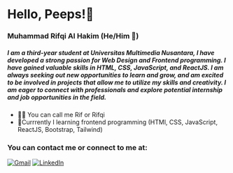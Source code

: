 # Hello, Peeps!👋

### Muhammad Rifqi Al Hakim (He/Him 👨)

##### I am a third-year student at Universitas Multimedia Nusantara, I have developed a strong passion for Web Design and Frontend programming. I have gained valuable skills in HTML, CSS, JavaScript, and ReactJS. I am always seeking out new opportunities to learn and grow, and am excited to be involved in projects that allow me to utilize my skills and creativity. I am eager to connect with professionals and explore potential internship and job opportunities in the field.

- 🧑‍💻 You can call me Rif or Rifqi
- 📒Currrently I learning frontend programming (HTMl, CSS, JavaScript, ReactJS, Bootstrap, Tailwind)

### You can contact me or connect to me at:
[![Gmail](https://img.shields.io/badge/Gmail-D14836?style=for-the-badge&logo=gmail&logoColor=white)](<mailto:m.rifqi.alhakim@gmail.com>)
[![LinkedIn](https://img.shields.io/badge/LinkedIn-0077B5?style=for-the-badge&logo=linkedin&logoColor=white)](<https://www.linkedin.com/in/muhammad-rifqi-al-hakim-a209271b7/>)
